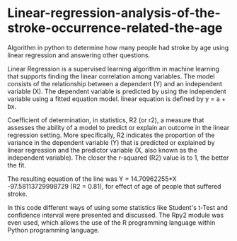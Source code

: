 # Linear-regression-analysis-of-the-stroke-occurrence-related-the-age
Algorithm in python to determine how many people had stroke by age using linear regression and answering other questions.

Linear Regression is a supervised learning algorithm in machine learning that supports finding the linear correlation among variables. The model consists of the relationship between a dependent (Y) and an independent variable (X). The dependent variable is predicted by using the independent variable using a fitted equation model. linear equation is defined by y = a + bx. 

Coefficient of determination, in statistics, R2 (or r2), a measure that assesses the ability of a model to predict or explain an outcome in the linear regression setting. More specifically, R2 indicates the proportion of the variance in the dependent variable (Y) that is predicted or explained by linear regression and the predictor variable (X, also known as the independent variable). The closer the r-squared (R2) value is to 1, the better the fit. 

The resulting equation of the line was Y = 14.70962255*X -97.58113729998729 (R2 =  0.81), for effect of age of people that suffered stroke.

In this code different ways of using some statistics like Student's t-Test and confidence interval were presented and discussed. The Rpy2 module was even used, which allows the use of the R programming language within Python programming language.



